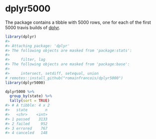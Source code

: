 
<!-- README.md is generated from README.Rmd. Please edit that file -->

# dplyr5000

The package contains a tibble with 5000 rows, one for each of the first
5000 travis builds of [dplyr](https://github.com/tidyverse/dplyr).

``` r
library(dplyr)
#> 
#> Attaching package: 'dplyr'
#> The following objects are masked from 'package:stats':
#> 
#>     filter, lag
#> The following objects are masked from 'package:base':
#> 
#>     intersect, setdiff, setequal, union
# remotes::install_github("romainfrancois/dplyr5000")
library(dplyr5000)

dplyr5000 %>% 
  group_by(state) %>% 
  tally(sort = TRUE)
#> # A tibble: 4 x 2
#>   state        n
#>   <chr>    <int>
#> 1 passed    3133
#> 2 failed     952
#> 3 errored    767
#> 4 canceled   148
```
